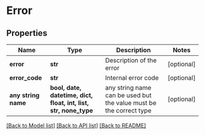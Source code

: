 # Error


## Properties
Name | Type | Description | Notes
------------ | ------------- | ------------- | -------------
**error** | **str** | Description of the error | [optional] 
**error_code** | **str** | Internal error code | [optional] 
**any string name** | **bool, date, datetime, dict, float, int, list, str, none_type** | any string name can be used but the value must be the correct type | [optional]

[[Back to Model list]](../README.md#documentation-for-models) [[Back to API list]](../README.md#documentation-for-api-endpoints) [[Back to README]](../README.md)


